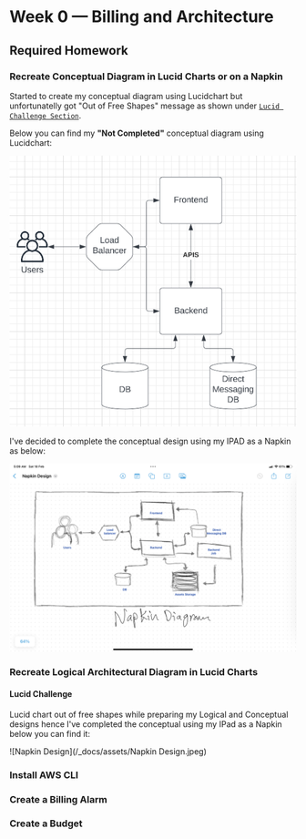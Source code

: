 # Week 0 — Billing and Architecture

## Required Homework

### Recreate Conceptual Diagram in Lucid Charts or on a Napkin

Started to create my conceptual diagram using Lucidchart but unfortunatelly got "Out of Free Shapes" message as shown under [`Lucid Challenge Section`](#lucid-challenge). 

Below you can find my **"Not Completed"** conceptual diagram using Lucidchart:


![Lucidchart Conceptual Diagram](/_docs/assets/Conceptual_Design_Lucid.png)


I've decided to complete the conceptual design using my IPAD as a Napkin as below:


![IPAD Conceptual Diagram](/_docs/assets/Napkin_Design.jpeg)



### Recreate Logical Architectural Diagram in Lucid Charts

#### Lucid Challenge
Lucid chart out of free shapes while preparing my Logical and Conceptual designs hence I've completed the conceptual using my IPad as a Napkin below you can find it:

![Napkin Design](/_docs/assets/Napkin Design.jpeg)

### Install AWS CLI

### Create a Billing Alarm

### Create a Budget
